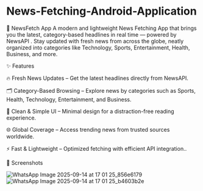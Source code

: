 # News-Fetching-Android-Application
📰 NewsFetch App
A modern and lightweight News Fetching App that brings you the latest, category-based headlines in real time — powered by NewsAPI
. Stay updated with fresh news from across the globe, neatly organized into categories like Technology, Sports, Entertainment, Health, Business, and more.

✨ Features

🔥 Fresh News Updates – Get the latest headlines directly from NewsAPI.

🗂️ Category-Based Browsing – Explore news by categories such as Sports, Health, Technology, Entertainment, and Business.

📱 Clean & Simple UI – Minimal design for a distraction-free reading experience.

🌐 Global Coverage – Access trending news from trusted sources worldwide.

⚡ Fast & Lightweight – Optimized fetching with efficient API integration..

📸 Screenshots

![WhatsApp Image 2025-09-14 at 17 01 25_856e6179](https://github.com/user-attachments/assets/29452fdd-cd4b-4689-a206-d18b6d6f94d9)   ![WhatsApp Image 2025-09-14 at 17 01 25_b4603b2e](https://github.com/user-attachments/assets/d0eeb4ae-eb8c-4cca-b66b-f7689f86aa6b)

